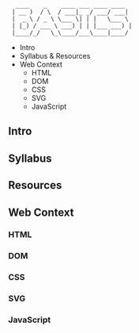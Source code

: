 ```
  ____    _    ____ ___ ____ ____   
 | __ )  / \  / ___|_ _/ ___/ ___|  
 |  _ \ / _ \ \___ \| | |   \___ \  
 | |_) / ___ \ ___) | | |___ ___) | 
 |____/_/   \_\____/___\____|____/  
```

- Intro
- Syllabus & Resources
- Web Context
    - HTML
    - DOM
    - CSS
    - SVG
    - JavaScript

## Intro


## Syllabus


## Resources


## Web Context

### HTML


### DOM


### CSS


### SVG


### JavaScript


